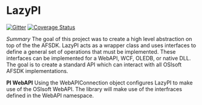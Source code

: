 # LazyPI
[![Gitter](https://badges.gitter.im/dprice809/LazyPI.svg)](https://gitter.im/dprice809/LazyPI?utm_source=badge&utm_medium=badge&utm_campaign=pr-badge) [![Coverage Status](https://coveralls.io/repos/github/dprice809/LazyPI/badge.svg?branch=master)](https://coveralls.io/github/dprice809/LazyPI?branch=master)

*Summary*
The goal of this project was to create a high level abstraction on top of the the AFSDK. LazyPI acts as a wrapper class and uses interfaces to define a general set of operations that must be implemented. These interfaces can be implemented for a WebAPI, WCF, OLEDB, or native DLL. The goal is to create a standard API which can interact with all OSIsoft AFSDK implementations. 

**PI WebAPI**
Using the WebAPIConnection object configures LazyPI to make use of the OSIsoft WebAPI. The library will make use of the interfraces defined in the WebAPI namespace.
